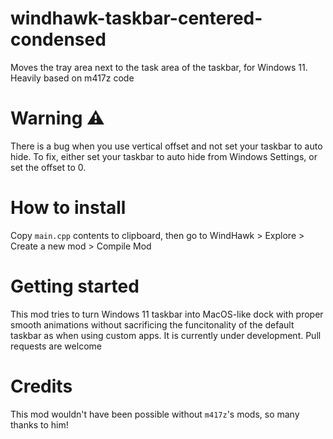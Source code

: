 # windhawk-taskbar-centered-condensed
Moves the tray area next to the task area of the taskbar, for Windows 11. Heavily based on m417z code


# Warning ⚠️
There is a bug when you use vertical offset and not set your taskbar to auto hide. To fix, either set your taskbar to auto hide from Windows Settings, or set the offset to 0.

# How to install
Copy `main.cpp` contents to clipboard, then go to WindHawk > Explore > Create a new mod > Compile Mod

# Getting started
This mod tries to turn Windows 11 taskbar into MacOS-like dock with proper smooth animations without sacrificing the funcitonality of the default taskbar as when using custom apps. It is currently under development. Pull requests are welcome

# Credits
This mod wouldn't have been possible without `m417z`'s mods, so many thanks to him!

